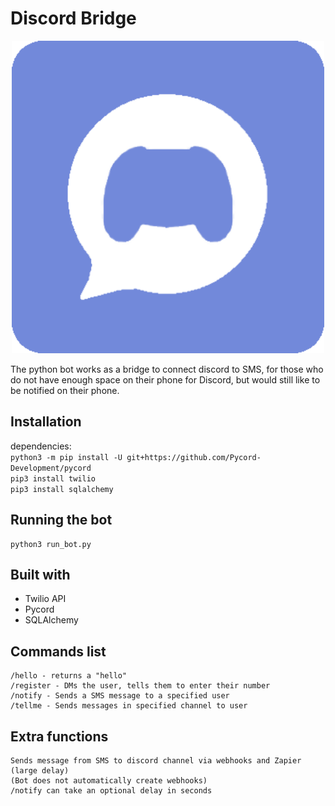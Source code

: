 # Discord Bridge

<p align="center">
<img src="/logo.png" alt="the logo" width=500>
</p>
The python bot works as a bridge to connect discord to SMS, for those who do not have enough space on their phone for Discord, but would still like to be notified on their phone.

## Installation

dependencies:<br>
`python3 -m pip install -U git+https://github.com/Pycord-Development/pycord`<br>
`pip3 install twilio`<br>
`pip3 install sqlalchemy`<br>

## Running the bot
```
python3 run_bot.py
```

## Built with
- Twilio API
- Pycord
- SQLAlchemy

## Commands list
```
/hello - returns a "hello"
/register - DMs the user, tells them to enter their number
/notify - Sends a SMS message to a specified user
/tellme - Sends messages in specified channel to user
```

## Extra functions
```
Sends message from SMS to discord channel via webhooks and Zapier (large delay)
(Bot does not automatically create webhooks)
/notify can take an optional delay in seconds
```
